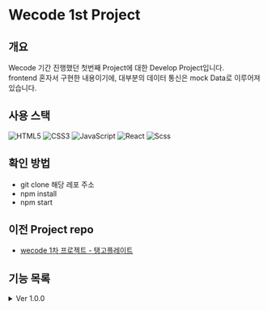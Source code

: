 # Wecode 1st Project

## 개요

Wecode 기간 진행했던 첫번째 Project에 대한 Develop Project입니다.<br/>
frontend 혼자서 구현한 내용이기에, 대부분의 데이터 통신은 mock Data로 이루어져있습니다.

## 사용 스택

![HTML5](https://img.shields.io/badge/html5-E34F26.svg?style=for-the-badge&logo=html5&logoColor=white)
![CSS3](https://img.shields.io/badge/css3-1572B6.svg?style=for-the-badge&logo=css3&logoColor=white)
![JavaScript](https://img.shields.io/badge/javascript-%23323330.svg?style=for-the-badge&logo=javascript&logoColor=%23F7DF1E)
![React](https://img.shields.io/badge/react-%2320232a.svg?style=for-the-badge&logo=react&logoColor=%2361DAFB)
![Scss](https://img.shields.io/badge/sass-DB7093?style=for-the-badge&logo=sass&logoColor=white)

## 확인 방법

- git clone 해당 레포 주소
- npm install
- npm start

## 이전 Project repo

- [wecode 1차 프로젝트 - 탱고플레이트](https://github.com/wecode-bootcamp-korea/23-1st-TangoPlate-frontend)

## 기능 목록
<details>
<summary>Ver 1.0.0</summary>
</details>
